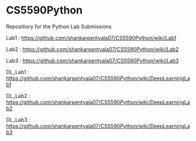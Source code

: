 # CS5590Python
Repositiory for the Python Lab Submissions

Lab1 : https://github.com/shankarpentyala07/CS5590Python/wiki/Lab1

Lab2 : https://github.com/shankarpentyala07/CS5590Python/wiki/Lab2

Lab3 : https://github.com/shankarpentyala07/CS5590Python/wiki/Lab3

DL_Lab1 : https://github.com/shankarpentyala07/CS5590Python/wiki/DeepLearningLab1

DL_Lab2 : https://github.com/shankarpentyala07/CS5590Python/wiki/DeepLearningLab2

DL_Lab3 : https://github.com/shankarpentyala07/CS5590Python/wiki/DeepLearningLab3


